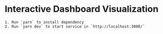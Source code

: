 # Interactive Dashboard Visualization

```
1. Run `yarn` to install dependency
2. Run `yarn dev` to start service in `http://localhost:3000/`
```
